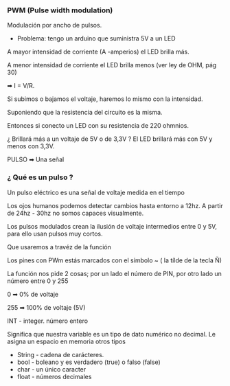 ### PWM (Pulse width modulation)
Modulación por ancho de pulsos.

- Problema: tengo un arduino que suministra 5V a un LED

A mayor intensidad de corriente (A -amperios) el LED brilla más.

A menor intensidad de corriente el LED brilla menos (ver ley de OHM, pág 30)

➡ I = V/R. 

Si subimos o bajamos el voltaje, haremos lo mismo con la intensidad.

Suponiendo que la resistencia del circuito es la misma.

Entonces si conecto un LED con su resistencia de 220 ohmnios.

¿ Brillará más a un voltaje de 5V o de 3,3V ? El LED brillará más con 5V y menos con 3,3V.

PULSO ➡ Una señal

### ¿ Qué es un pulso ?

Un pulso eléctrico es una señal de voltaje medida en el tiempo

Los ojos humanos podemos detectar cambios hasta entorno a 12hz. A partir de 24hz - 30hz no somos capaces visualmente.

Los pulsos modulados crean la ilusión de voltaje intermedios entre 0 y 5V, para ello usan pulsos muy cortos.

Que usaremos a travéz de la función 

Los pines con PWm estás marcados con el símbolo ~ ( la tílde de la tecla Ñ)

La función nos pide 2 cosas; por un lado el número de PIN, por otro lado un número entre 0 y 255 

0 ➡ 0% de voltaje

255 ➡ 100% de voltaje (5V)

INT - integer. número entero

Significa que nuestra variable es un tipo de dato numérico no decimal.
Le asigna un espacio en memoria otros tipos

- String - cadena de carácteres.
- bool - boleano y es verdadero (true) o falso (false)
- char - un único caracter
- float - números decimales

